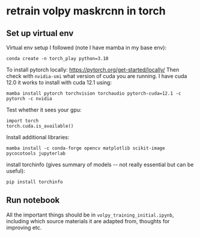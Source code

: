 # retrain volpy maskrcnn in torch

## Set up virtual env
Virtual env setup I followed (note I have mamba in my base env):

    conda create -n torch_play python=3.10

To install pytorch locally: https://pytorch.org/get-started/locally/
Then check with `nvidia-smi` what version of cuda you are running. I have cuda 12.0 it works to install with cuda 12.1 using:

    mamba install pytorch torchvision torchaudio pytorch-cuda=12.1 -c pytorch -c nvidia

Test whether it sees your gpu:

    import torch
    torch.cuda.is_available()

Install additional libraries:

    mamba install -c conda-forge opencv matplotlib scikit-image pycocotools jupyterlab

install torchinfo (gives summary of models -- not really essential but can be useful):

    pip install torchinfo

## Run notebook
All the important things should be in `volpy_training_initial.ipynb`, including which source materials it are adapted from, thoughts for improving etc. 


